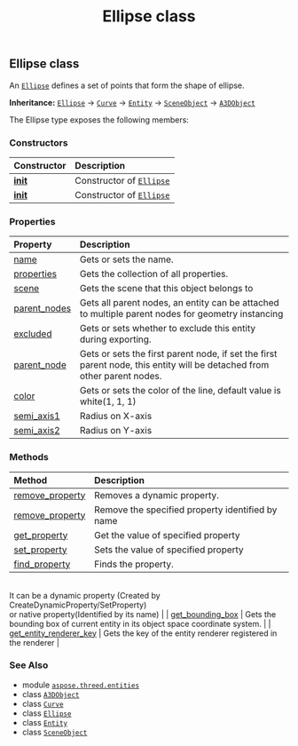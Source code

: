 ﻿---
title: Ellipse class
second_title: Aspose.3D for Python via .NET API References
description: 
type: docs
weight: 80
url: /aspose.threed.entities/ellipse/
is_root: false
---

## Ellipse class

An [`Ellipse`](/3d/python-net/aspose.threed.entities/ellipse) defines a set of points that form the shape of ellipse.



**Inheritance:** [`Ellipse`](/3d/python-net/aspose.threed.entities/ellipse) → 
[`Curve`](/3d/python-net/aspose.threed.entities/curve) → 
[`Entity`](/3d/python-net/aspose.threed/entity) → 
[`SceneObject`](/3d/python-net/aspose.threed/sceneobject) → 
[`A3DObject`](/3d/python-net/aspose.threed/a3dobject)



The Ellipse type exposes the following members:

### Constructors
| Constructor | Description |
| :- | :- |
| [__init__](/3d/python-net/aspose.threed.entities/ellipse/__init__/#) | Constructor of [`Ellipse`](/3d/python-net/aspose.threed.entities/ellipse) |
| [__init__](/3d/python-net/aspose.threed.entities/ellipse/__init__/#float-float) | Constructor of [`Ellipse`](/3d/python-net/aspose.threed.entities/ellipse) |


### Properties
| Property | Description |
| :- | :- |
| [name](/3d/python-net/aspose.threed.entities/ellipse/name) | Gets or sets the name. |
| [properties](/3d/python-net/aspose.threed.entities/ellipse/properties) | Gets the collection of all properties. |
| [scene](/3d/python-net/aspose.threed.entities/ellipse/scene) | Gets the scene that this object belongs to |
| [parent_nodes](/3d/python-net/aspose.threed.entities/ellipse/parent_nodes) | Gets all parent nodes, an entity can be attached to multiple parent nodes for geometry instancing |
| [excluded](/3d/python-net/aspose.threed.entities/ellipse/excluded) | Gets or sets whether to exclude this entity during exporting. |
| [parent_node](/3d/python-net/aspose.threed.entities/ellipse/parent_node) | Gets or sets the first parent node, if set the first parent node, this entity will be detached from other parent nodes. |
| [color](/3d/python-net/aspose.threed.entities/ellipse/color) | Gets or sets the color of the line, default value is white(1, 1, 1) |
| [semi_axis1](/3d/python-net/aspose.threed.entities/ellipse/semi_axis1) | Radius on X-axis |
| [semi_axis2](/3d/python-net/aspose.threed.entities/ellipse/semi_axis2) | Radius on Y-axis |


### Methods
| Method | Description |
| :- | :- |
| [remove_property](/3d/python-net/aspose.threed.entities/ellipse/remove_property/#aspose.threed.Property) | Removes a dynamic property. |
| [remove_property](/3d/python-net/aspose.threed.entities/ellipse/remove_property/#str) | Remove the specified property identified by name |
| [get_property](/3d/python-net/aspose.threed.entities/ellipse/get_property/#str) | Get the value of specified property |
| [set_property](/3d/python-net/aspose.threed.entities/ellipse/set_property/#str-any) | Sets the value of specified property |
| [find_property](/3d/python-net/aspose.threed.entities/ellipse/find_property/#str) | Finds the property.<br/>It can be a dynamic property (Created by CreateDynamicProperty/SetProperty) <br/>or native property(Identified by its name) |
| [get_bounding_box](/3d/python-net/aspose.threed.entities/ellipse/get_bounding_box/#) | Gets the bounding box of current entity in its object space coordinate system. |
| [get_entity_renderer_key](/3d/python-net/aspose.threed.entities/ellipse/get_entity_renderer_key/#) | Gets the key of the entity renderer registered in the renderer |



### See Also
* module [`aspose.threed.entities`](..)
* class [`A3DObject`](/3d/python-net/aspose.threed/a3dobject)
* class [`Curve`](/3d/python-net/aspose.threed.entities/curve)
* class [`Ellipse`](/3d/python-net/aspose.threed.entities/ellipse)
* class [`Entity`](/3d/python-net/aspose.threed/entity)
* class [`SceneObject`](/3d/python-net/aspose.threed/sceneobject)
